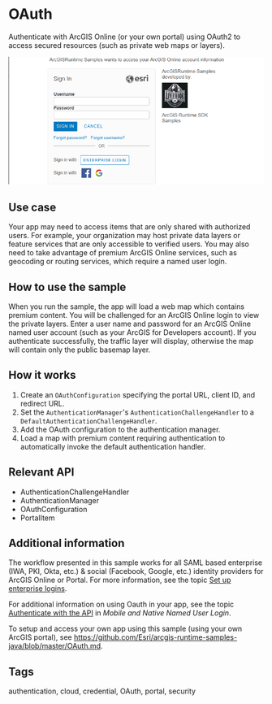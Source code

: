 # OAuth

Authenticate with ArcGIS Online (or your own portal) using OAuth2 to access secured resources (such as private web maps or layers).

![Image of Authenticate with OAuth](OAuth.png)

## Use case

Your app may need to access items that are only shared with authorized users. For example, your organization may host private data layers or feature services that are only accessible to verified users. You may also need to take advantage of premium ArcGIS Online services, such as geocoding or routing services, which require a named user login.

## How to use the sample

When you run the sample, the app will load a web map which contains premium content. You will be challenged for an ArcGIS Online login to view the private layers. Enter a user name and password for an ArcGIS Online named user account (such as your ArcGIS for Developers account). If you authenticate successfully, the traffic layer will display, otherwise the map will contain only the public basemap layer.

## How it works

1. Create an `OAuthConfiguration` specifying the portal URL, client ID, and redirect URL.
2. Set the `AuthenticationManager`'s `AuthenticationChallengeHandler` to a `DefaultAuthenticationChallengeHandler`.
3. Add the OAuth configuration to the authentication manager.
4. Load a map with premium content requiring authentication to automatically invoke the default authentication handler.

## Relevant API

* AuthenticationChallengeHandler
* AuthenticationManager
* OAuthConfiguration
* PortalItem

## Additional information

The workflow presented in this sample works for all SAML based enterprise (IWA, PKI, Okta, etc.) & social (Facebook, Google, etc.) identity providers for ArcGIS Online or Portal. For more information, see the topic [Set up enterprise logins](https://doc.arcgis.com/en/arcgis-online/administer/enterprise-logins.htm).

For additional information on using Oauth in your app, see the topic [Authenticate with the API](https://developers.arcgis.com/documentation/core-concepts/security-and-authentication/mobile-and-native-user-logins/) in *Mobile and Native Named User Login*.

To setup and access your own app using this sample (using your own ArcGIS portal), see https://github.com/Esri/arcgis-runtime-samples-java/blob/master/OAuth.md.

## Tags

authentication, cloud, credential, OAuth, portal, security
